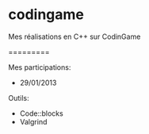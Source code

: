 codingame
=========

Mes réalisations en C++ sur CodinGame

=========

Mes participations:
 - 29/01/2013
 
Outils:
 - Code::blocks
 - Valgrind
 
